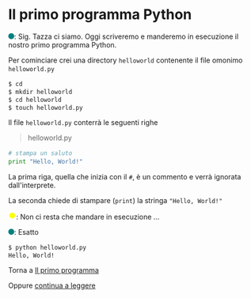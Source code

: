 # Il primo programma Python

![](../../images/people/tess.png): Sig. Tazza ci siamo. Oggi scriveremo e manderemo
in esecuzione il nostro primo programma Python.

Per cominciare crei una directory `helloworld` contenente il file omonimo `helloworld.py`

```
$ cd
$ mkdir helloworld
$ cd helloworld
$ touch helloworld.py
```

Il file `helloworld.py` conterrà le seguenti righe

> helloworld.py

```py
# stampa un saluto
print "Hello, World!"
```

La prima riga, quella che inizia con il `#`, è un commento e verrà
ignorata dall'interprete.

La seconda chiede di stampare (`print`) la stringa `"Hello, World!"`

![](../../images/people/tazza.png): Non ci resta che mandare in esecuzione ...

![](../../images/people/tess.png): Esatto

```
$ python helloworld.py
Hello, World!
```

Torna a [Il primo programma](../summary.md)

Oppure [continua a leggere](variabili.mb)
